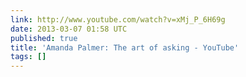 ```yaml
---
link: http://www.youtube.com/watch?v=xMj_P_6H69g
date: 2013-03-07 01:58 UTC
published: true
title: 'Amanda Palmer: The art of asking - YouTube'
tags: []
---
```




